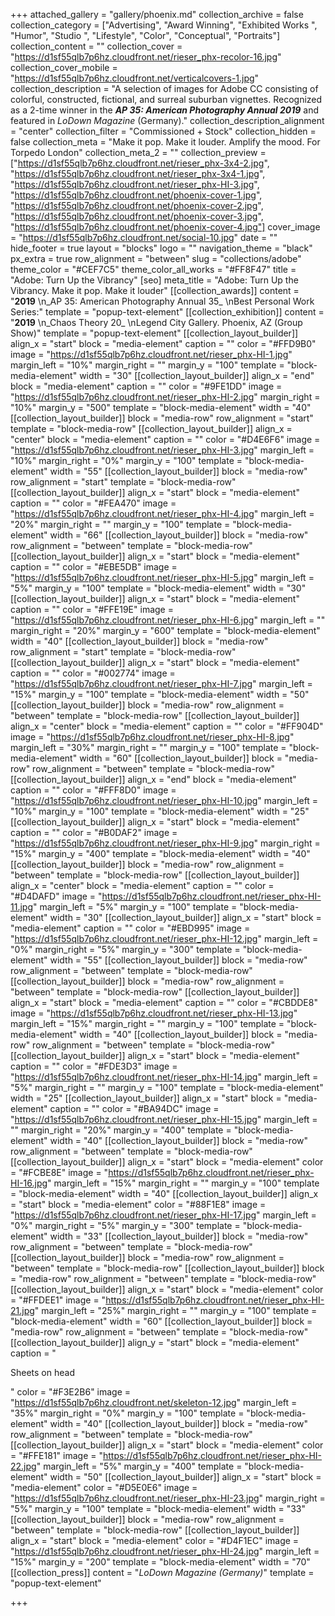 +++
attached_gallery = "gallery/phoenix.md"
collection_archive = false
collection_category = ["Advertising", "Award Winning", "Exhibited Works ", "Humor", "Studio ", "Lifestyle", "Color", "Conceptual", "Portraits"]
collection_content = ""
collection_cover = "https://d1sf55qlb7p6hz.cloudfront.net/rieser_phx-recolor-16.jpg"
collection_cover_mobile = "https://d1sf55qlb7p6hz.cloudfront.net/verticalcovers-1.jpg"
collection_description = "A selection of images for Adobe CC consisting of colorful, constructed, fictional, and surreal suburban vignettes. Recognized as a 2-time winner in the **_AP 35: American Photography Annual 2019_** and featured in _LoDown Magazine_ (Germany)."
collection_description_alignment = "center"
collection_filter = "Commissioned + Stock"
collection_hidden = false
collection_meta = "Make it pop. Make it louder. Amplify the mood. For Torpedo London"
collection_meta_2 = ""
collection_preview = ["https://d1sf55qlb7p6hz.cloudfront.net/rieser_phx-3x4-2.jpg", "https://d1sf55qlb7p6hz.cloudfront.net/rieser_phx-3x4-1.jpg", "https://d1sf55qlb7p6hz.cloudfront.net/rieser_phx-HI-3.jpg", "https://d1sf55qlb7p6hz.cloudfront.net/phoenix-cover-1.jpg", "https://d1sf55qlb7p6hz.cloudfront.net/phoenix-cover-2.jpg", "https://d1sf55qlb7p6hz.cloudfront.net/phoenix-cover-3.jpg", "https://d1sf55qlb7p6hz.cloudfront.net/phoenix-cover-4.jpg"]
cover_image = "https://d1sf55qlb7p6hz.cloudfront.net/social-10.jpg"
date = ""
hide_footer = true
layout = "blocks"
logo = ""
navigation_theme = "black"
px_extra = true
row_alignment = "between"
slug = "collections/adobe"
theme_color = "#CEF7C5"
theme_color_all_works = "#FF8F47"
title = "Adobe: Turn Up the Vibrancy"
[seo]
meta_title = "Adobe: Turn Up the Vibrancy. Make it pop. Make it louder"
[[collection_awards]]
content = "**2019**  \n_AP 35: American Photography Annual 35_  \nBest Personal Work Series:"
template = "popup-text-element"
[[collection_exhibition]]
content = "**2019**  \n_Chaos Theory 20_  \nLegend City Gallery. Phoenix, AZ (Group Show)"
template = "popup-text-element"
[[collection_layout_builder]]
align_x = "start"
block = "media-element"
caption = ""
color = "#FFD9B0"
image = "https://d1sf55qlb7p6hz.cloudfront.net/rieser_phx-HI-1.jpg"
margin_left = "10%"
margin_right = ""
margin_y = "100"
template = "block-media-element"
width = "30"
[[collection_layout_builder]]
align_x = "end"
block = "media-element"
caption = ""
color = "#9FE1DD"
image = "https://d1sf55qlb7p6hz.cloudfront.net/rieser_phx-HI-2.jpg"
margin_right = "10%"
margin_y = "500"
template = "block-media-element"
width = "40"
[[collection_layout_builder]]
block = "media-row"
row_alignment = "start"
template = "block-media-row"
[[collection_layout_builder]]
align_x = "center"
block = "media-element"
caption = ""
color = "#D4E6F6"
image = "https://d1sf55qlb7p6hz.cloudfront.net/rieser_phx-HI-3.jpg"
margin_left = "10%"
margin_right = "0%"
margin_y = "100"
template = "block-media-element"
width = "55"
[[collection_layout_builder]]
block = "media-row"
row_alignment = "start"
template = "block-media-row"
[[collection_layout_builder]]
align_x = "start"
block = "media-element"
caption = ""
color = "#FEA470"
image = "https://d1sf55qlb7p6hz.cloudfront.net/rieser_phx-HI-4.jpg"
margin_left = "20%"
margin_right = ""
margin_y = "100"
template = "block-media-element"
width = "66"
[[collection_layout_builder]]
block = "media-row"
row_alignment = "between"
template = "block-media-row"
[[collection_layout_builder]]
align_x = "start"
block = "media-element"
caption = ""
color = "#EBE5DB"
image = "https://d1sf55qlb7p6hz.cloudfront.net/rieser_phx-HI-5.jpg"
margin_left = "5%"
margin_y = "100"
template = "block-media-element"
width = "30"
[[collection_layout_builder]]
align_x = "start"
block = "media-element"
caption = ""
color = "#FFE19E"
image = "https://d1sf55qlb7p6hz.cloudfront.net/rieser_phx-HI-6.jpg"
margin_left = ""
margin_right = "20%"
margin_y = "600"
template = "block-media-element"
width = "40"
[[collection_layout_builder]]
block = "media-row"
row_alignment = "start"
template = "block-media-row"
[[collection_layout_builder]]
align_x = "start"
block = "media-element"
caption = ""
color = "#002774"
image = "https://d1sf55qlb7p6hz.cloudfront.net/rieser_phx-HI-7.jpg"
margin_left = "15%"
margin_y = "100"
template = "block-media-element"
width = "50"
[[collection_layout_builder]]
block = "media-row"
row_alignment = "between"
template = "block-media-row"
[[collection_layout_builder]]
align_x = "center"
block = "media-element"
caption = ""
color = "#FF904D"
image = "https://d1sf55qlb7p6hz.cloudfront.net/rieser_phx-HI-8.jpg"
margin_left = "30%"
margin_right = ""
margin_y = "100"
template = "block-media-element"
width = "60"
[[collection_layout_builder]]
block = "media-row"
row_alignment = "between"
template = "block-media-row"
[[collection_layout_builder]]
align_x = "end"
block = "media-element"
caption = ""
color = "#FFF8D0"
image = "https://d1sf55qlb7p6hz.cloudfront.net/rieser_phx-HI-10.jpg"
margin_left = "10%"
margin_y = "100"
template = "block-media-element"
width = "25"
[[collection_layout_builder]]
align_x = "start"
block = "media-element"
caption = ""
color = "#B0DAF2"
image = "https://d1sf55qlb7p6hz.cloudfront.net/rieser_phx-HI-9.jpg"
margin_right = "15%"
margin_y = "400"
template = "block-media-element"
width = "40"
[[collection_layout_builder]]
block = "media-row"
row_alignment = "between"
template = "block-media-row"
[[collection_layout_builder]]
align_x = "center"
block = "media-element"
caption = ""
color = "#D4DAFD"
image = "https://d1sf55qlb7p6hz.cloudfront.net/rieser_phx-HI-11.jpg"
margin_left = "5%"
margin_y = "100"
template = "block-media-element"
width = "30"
[[collection_layout_builder]]
align_x = "start"
block = "media-element"
caption = ""
color = "#EBD995"
image = "https://d1sf55qlb7p6hz.cloudfront.net/rieser_phx-HI-12.jpg"
margin_left = "0%"
margin_right = "5%"
margin_y = "300"
template = "block-media-element"
width = "55"
[[collection_layout_builder]]
block = "media-row"
row_alignment = "between"
template = "block-media-row"
[[collection_layout_builder]]
block = "media-row"
row_alignment = "between"
template = "block-media-row"
[[collection_layout_builder]]
align_x = "start"
block = "media-element"
caption = ""
color = "#CBDDE8"
image = "https://d1sf55qlb7p6hz.cloudfront.net/rieser_phx-HI-13.jpg"
margin_left = "15%"
margin_right = ""
margin_y = "100"
template = "block-media-element"
width = "40"
[[collection_layout_builder]]
block = "media-row"
row_alignment = "between"
template = "block-media-row"
[[collection_layout_builder]]
align_x = "start"
block = "media-element"
caption = ""
color = "#FDE3D3"
image = "https://d1sf55qlb7p6hz.cloudfront.net/rieser_phx-HI-14.jpg"
margin_left = "5%"
margin_right = ""
margin_y = "100"
template = "block-media-element"
width = "25"
[[collection_layout_builder]]
align_x = "start"
block = "media-element"
caption = ""
color = "#BA94DC"
image = "https://d1sf55qlb7p6hz.cloudfront.net/rieser_phx-HI-15.jpg"
margin_left = ""
margin_right = "20%"
margin_y = "400"
template = "block-media-element"
width = "40"
[[collection_layout_builder]]
block = "media-row"
row_alignment = "between"
template = "block-media-row"
[[collection_layout_builder]]
align_x = "start"
block = "media-element"
color = "#FCBE8E"
image = "https://d1sf55qlb7p6hz.cloudfront.net/rieser_phx-HI-16.jpg"
margin_left = "15%"
margin_right = ""
margin_y = "100"
template = "block-media-element"
width = "40"
[[collection_layout_builder]]
align_x = "start"
block = "media-element"
color = "#88F1E8"
image = "https://d1sf55qlb7p6hz.cloudfront.net/rieser_phx-HI-17.jpg"
margin_left = "0%"
margin_right = "5%"
margin_y = "300"
template = "block-media-element"
width = "33"
[[collection_layout_builder]]
block = "media-row"
row_alignment = "between"
template = "block-media-row"
[[collection_layout_builder]]
block = "media-row"
row_alignment = "between"
template = "block-media-row"
[[collection_layout_builder]]
block = "media-row"
row_alignment = "between"
template = "block-media-row"
[[collection_layout_builder]]
align_x = "start"
block = "media-element"
color = "#FFDEE1"
image = "https://d1sf55qlb7p6hz.cloudfront.net/rieser_phx-HI-21.jpg"
margin_left = "25%"
margin_right = ""
margin_y = "100"
template = "block-media-element"
width = "60"
[[collection_layout_builder]]
block = "media-row"
row_alignment = "between"
template = "block-media-row"
[[collection_layout_builder]]
align_y = "start"
block = "media-element"
caption = "<p>Sheets on head</p>"
color = "#F3E2B6"
image = "https://d1sf55qlb7p6hz.cloudfront.net/skeleton-12.jpg"
margin_left = "35%"
margin_right = "0%"
margin_y = "100"
template = "block-media-element"
width = "40"
[[collection_layout_builder]]
block = "media-row"
row_alignment = "between"
template = "block-media-row"
[[collection_layout_builder]]
align_x = "start"
block = "media-element"
color = "#FFE181"
image = "https://d1sf55qlb7p6hz.cloudfront.net/rieser_phx-HI-22.jpg"
margin_left = "5%"
margin_y = "400"
template = "block-media-element"
width = "50"
[[collection_layout_builder]]
align_x = "start"
block = "media-element"
color = "#D5E0E6"
image = "https://d1sf55qlb7p6hz.cloudfront.net/rieser_phx-HI-23.jpg"
margin_right = "5%"
margin_y = "100"
template = "block-media-element"
width = "33"
[[collection_layout_builder]]
block = "media-row"
row_alignment = "between"
template = "block-media-row"
[[collection_layout_builder]]
align_x = "start"
block = "media-element"
color = "#D4F1EC"
image = "https://d1sf55qlb7p6hz.cloudfront.net/rieser_phx-HI-24.jpg"
margin_left = "15%"
margin_y = "200"
template = "block-media-element"
width = "70"
[[collection_press]]
content = "_LoDown Magazine_ _(Germany)_"
template = "popup-text-element"

+++
